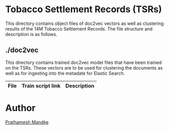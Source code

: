 # Tobacco Settlement Records (TSRs)

This directory contains object files of doc2vec vectors as well as clustering results of the 14M Tobacco Settlement Records.
The file structure and description is as follows.

## ./doc2vec

This directory contains trained doc2vec model files that have been trained on the TSRs. These vectors are to be used for clustering the documents as well as for ingesting into the metadate for Elastic Search.

| **File** | **Train script link** | **Description**| 
| --- | --- | --- |


# Author

[Prathamesh Mandke](mailto:pkmandke@vt.edu)
